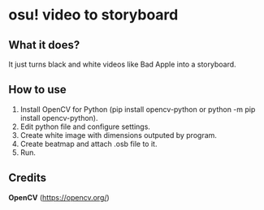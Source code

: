 # osu! video to storyboard

## What it does?
It just turns black and white videos like Bad Apple into a storyboard.

## How to use
1. Install OpenCV for Python (pip install opencv-python or python -m pip install opencv-python).
2. Edit python file and configure settings.
3. Create white image with dimensions outputed by program.
4. Create beatmap and attach .osb file to it.
5. Run.

## Credits

**OpenCV** (https://opencv.org/)
